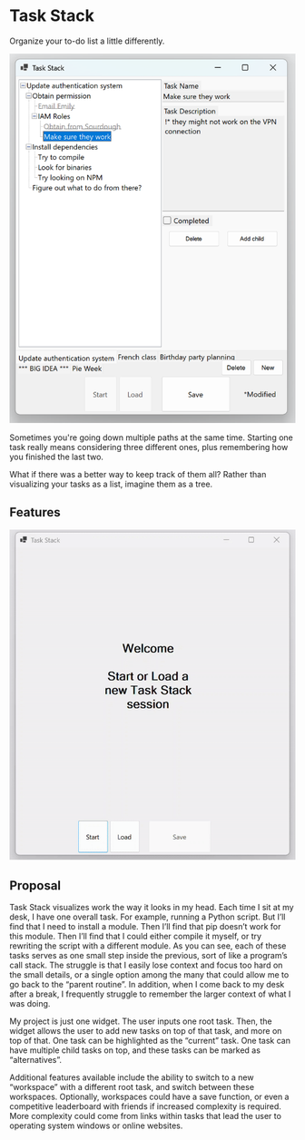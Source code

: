 ﻿# Task Stack
Organize your to-do list a little differently.

![Main screenshot](resources/img/main_screenshot.png)

Sometimes you're going down multiple paths at the same time.
Starting one task really means considering three different ones, plus remembering how you finished the last two.

What if there was a better way to keep track of them all?
Rather than visualizing your tasks as a list, imagine them as a tree.

## Features
![Example GIF - Loading from save](resources/img/load.gif "Seamless save/load")

## Proposal
Task Stack visualizes work the way it looks in my head. Each time I sit at my desk, I have one overall task. For example, running a Python script. But I’ll find that I need to install a module. Then I’ll find that pip doesn’t work for this module. Then I’ll find that I could either compile it myself, or try rewriting the script with a different module. As you can see, each of these tasks serves as one small step inside the previous, sort of like a program’s call stack. The struggle is that I easily lose context and focus too hard on the small details, or a single option among the many that could allow me to go back to the “parent routine”. In addition, when I come back to my desk after a break, I frequently struggle to remember the larger context of what I was doing.

My project is just one widget. The user inputs one root task. Then, the widget allows the user to add new tasks on top of that task, and more on top of that. One task can be highlighted as the “current” task. One task can have multiple child tasks on top, and these tasks can be marked as “alternatives”.

Additional features available include the ability to switch to a new “workspace” with a different root task, and switch between these workspaces. Optionally, workspaces could have a save function, or even a competitive leaderboard with friends if increased complexity is required. More complexity could come from links within tasks that lead the user to operating system windows or online websites.
